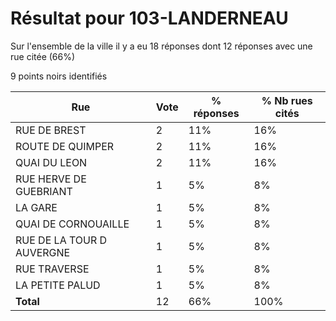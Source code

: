 # Résultat pour 103-LANDERNEAU

Sur l'ensemble de la ville il y a eu 18 réponses dont 12 réponses avec une rue citée (66%)

9 points noirs identifiés

| Rue | Vote | % réponses | % Nb rues cités|
|-----|------|------------|----------------|
| RUE DE BREST | 2 | 11% | 16%|
| ROUTE DE QUIMPER | 2 | 11% | 16%|
| QUAI DU LEON | 2 | 11% | 16%|
| RUE HERVE DE GUEBRIANT | 1 | 5% | 8%|
| LA GARE | 1 | 5% | 8%|
| QUAI DE CORNOUAILLE | 1 | 5% | 8%|
| RUE DE LA TOUR D AUVERGNE | 1 | 5% | 8%|
| RUE TRAVERSE | 1 | 5% | 8%|
| LA PETITE PALUD | 1 | 5% | 8%|
| **Total** | 12 | 66% | 100%|
